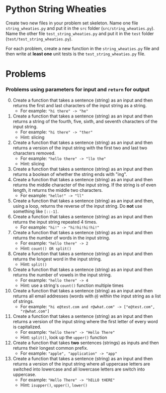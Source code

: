 # Python String Wheaties

Create two new files in your problem set skeleton. Name one file
`string_wheaties.py` and put it in the `src` folder (`src/string_wheaties.py`).
Name the other file `test_string_wheaties.py` and put it in the `test` folder
(`test/test_string_wheaties.py`).

For each problem, create a new function in the `string_wheaties.py` file and
then write at **least one** unit tests is the `test_string_wheaties.py` file.

# Problems

### Problems using **parameters** for input and `return` for output

0. Create a function that takes a sentence (string) as an input and then returns
   the first and last characters of the input string as a string.
   - For example: `"hi there" -> "he"`
1. Create a function that takes a sentence (string) as an input and then returns
   a string of the fourth, five, sixth, and seventh characters of the input string.
   - For example: `"hi there" -> "ther"`
   - Hint: slicing
2. Create a function that takes a sentence (string) as an input and then returns
   a version of the input string with the first two and last two characters removed.
   - For example: `"hello there" -> "llo the"`
   - Hint: slicing
3. Create a function that takes a sentence (string) as an input and then returns
   a boolean of whether the string ends with "ing".
4. Create a function that takes a sentence (string) as an input and then returns
   the middle character of the input string. If the string is of even length, it
   returns the middle two characters.
   - For example: `"hello!" -> "ll"`
5. Create a function that takes a sentence (string) as an input and then, using
   a loop, returns the reverse of the input string. Do **not** use something like
   `[::-1]`.
6. Create a function that takes a sentence (string) as an input and then returns
   the input string repeated 4 times.
   - For example: `"hi!" -> "hi!hi!hi!hi!"`
7. Create a function that takes a sentence (string) as an input and then returns
   the number of words in the input string.
   - For example: `"hello there" -> 2`
   - Hint: `count() OR split()`
8. Create a function that takes a sentence (string) as an input and then returns
   the longest word in the input string.
   - Hint: `split()`
9. Create a function that takes a sentence (string) as an input and then returns
   the number of vowels in the input string.
   - For example: `"hello there" -> 4`
   - Hint: use a string's `count()` function multiple times
10. Create a function that takes a sentence (string) as an input and then returns
    all email addresses (words with `@`) within the input string  as a list of
    strings.
    - For example: `"hi e@test.com and r@what.com" -> ["e@test.com", "r@what.com"]`
11. Create a function that takes a sentence (string) as an input and then returns
    a version of the input string where the first letter of every word is
    capitalized.
    - For example: `"hello there" -> "Hello There"`
    - Hint: `split()`, look up the `upper()` function
12. Create a function that takes **two** sentences (strings) as inputs and then
    returns their longest common prefix.
    - For example: `"apple", "application" -> "app"`
13. Create a function that takes a sentence (string) as an input and then returns
    a version of the input string where all uppercase letters are switched into
    lowercase and all lowercase letters are switch into uppercase.
    - For example: `"Hello There" -> "hELLO tHERE"`
    - Hint: `isupper()`, `upper()`, `lower()`

